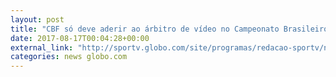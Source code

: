 ```yaml
---
layout: post
title: "CBF só deve aderir ao árbitro de vídeo no Campeonato Brasileiro de 2019"
date: 2017-08-17T00:04:28+00:00
external_link: "http://sportv.globo.com/site/programas/redacao-sportv/noticia/2017/08/cbf-so-deve-aderir-ao-arbitro-de-video-no-campeonato-brasileiro-de-2019.html"
categories: news globo.com
---
```

